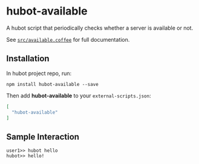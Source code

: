 # hubot-available

A hubot script that periodically checks whether a server is available or not.

See [`src/available.coffee`](src/available.coffee) for full documentation.

## Installation

In hubot project repo, run:

`npm install hubot-available --save`

Then add **hubot-available** to your `external-scripts.json`:

```json
[
  "hubot-available"
]
```

## Sample Interaction

```
user1>> hubot hello
hubot>> hello!
```
